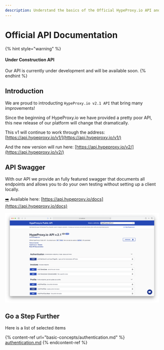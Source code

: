 ```yaml
---
description: Understand the basics of the Official HypeProxy.io API and how it works.
---
```


# Official API Documentation

{% hint style="warning" %}
#### Under Construction API

Our API is currently under development and will be available soon.
{% endhint %}

## Introduction

We are proud to introducting `HypeProxy.io v2.1 API` that bring many improvements!

Since the beginning of HypeProxy.io we have provided a pretty poor API, this new release of our platform will change that dramatically.

This v1 will continue to work through the address: [https://api.hypeproxy.io/v1/](https://api.hypeproxy.io/v1/)

And the new version will run here: [https://api.hypeproxy.io/v2/](https://api.hypeproxy.io/v2/)

## API Swagger

With our API we provide an fully featured swagger that documents all endpoints and allows you to do your own testing without setting up a client locally.

[➡️](https://emojipedia.org/right-arrow/) Available here: [https://api.hypeproxy.io/docs](https://api.hypeproxy.io/docs)

![Swagger Screenshot](<.gitbook/assets/Screenshot 2021-07-01 at 16.33.09.png>)

## Go a Step Further

Here is a list of selected items

{% content-ref url="basic-concepts/authentication.md" %}
[authentication.md](basic-concepts/authentication.md)
{% endcontent-ref %}
